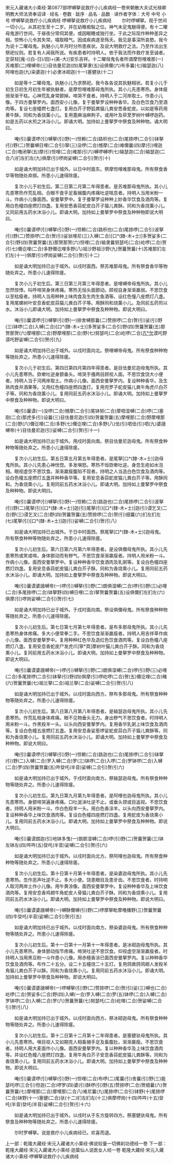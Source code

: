 宋元入藏诸大小乘经·第0877部啰嚩拏说救疗小儿疾病经一卷宋朝散大夫试光禄卿明教大师法贤奉诏译
· 经名 · 卷数 · 跋序
· 品名 · 品数 · 译作者字体：大号 中号 小号
啰嚩拏说救疗小儿疾病经
啰嚩拏说救疗小儿疾病经
　　尔时啰嚩拏。观于世间一切小儿。从其初生至十二岁。并在幼稚痴騃之位。神气未足鬼魅得便。有十二曜母鬼游行世间。于昼夜分常伺其便。或因眠睡或独行坐。于此之际现作种种差异之相。惊怖小儿令其失常。噏取精气。因成疾病遂至殇夭。我见是事深所哀愍。我今为说十二曜母鬼。执魅小儿年月时分所患疾状。及说大明救疗之法。乃至作法出生祭祀仪则。若复有人闻我所说。有疾患者时持明人。依于我法而作救疗发至诚者。定获轻[廆-((白-日)/田)+(美-大)]安乐吉祥。十二曜母鬼名者所谓摩怛哩难那(一)苏难那(二)哩嚩帝(三)目佉曼尼迦(四)尾拏隶(五)设俱儞(六)布多曩(七)输瑟迦(八)阿哩也迦(九)染婆迦(十)必隶冰砌迦(十一)塞健驮(十二)

　　如是等十二曜母鬼。执魅小儿为求祭祀。我今各各说其执魅相状。若复小儿于初生日初生月初生年被执魅者。是摩怛哩难那母鬼所执。其小儿先患寒热。身体瘦弱渐渐干枯。心神荒乱身常颤掉。啼哭不食者。持明人于二河岸取土。作患小儿像。于四方曼拏罗内。面西安小儿像。复于曼拏罗设种种香华。及白色饮食乃至酒肉等。复设七座幢燃七盏灯。复用白芥子野狐粪猫儿粪安悉香蛇皮。以如是等药用黄牛酥。同和为香烧薰小儿。复用蓖麻油麻荆子。或用叶及荜茇罗树叶嚩啰迦药。如是五药以水煎之沐浴小儿。即诵大明。加持如上曼拏罗中祭食及种种物。诵大明曰。

　　唵(引)曩谟啰(引)嚩拏(引)野(一)怛赖(二合)路枳也(二合)尾捺啰(二合引)钵拏(引)野(二)贺曩嚩日哩(二合引)拏(三)没啰(二合)憾摩(二合)难儞曩(四)摩(引)哩迦(二合)噜闭拏(五)摩(引)怛哩(二合)难那(引六)嚩啰嚩啰(七)输瑟迦(二合)输瑟迦(二合八)扪左扪左(九)俱摩(引)啰岗娑嚩(二合引)贺(引十)

　　如是诵大明加持已出于城外。以日中时面东。祭摩怛哩难那母鬼。所有祭食香华等物随处弃掷。所患小儿速得除瘥。

　　复次小儿于初生后。第二日第二月第二年得患者。是苏难那母鬼所执。其小儿先患寒热作荒乱相。合眼不食手足畜搦腹内疼痛吐逆喘息者。持明人当用米粉一斗。作病小儿像面西。安曼拏罗中。复于曼拏罗设种种上妙香华饮食及酒肉等。复用白色幢四座燃灯四盏。复用安悉香蒜蛇皮白芥子猫儿粪酥。同和为香烧薰小儿。又同前用五药水沐浴小儿。即诵大明。加持如上曼拏罗中祭食及种种物即说大明曰。

　　唵(引)曩谟啰(引)嚩拏(引)野(一)怛赖(二合)路枳也(二合)尾捺啰(二合引)波拏(引)野(二)赞捺啰(二合)贺(引)娑驮哩尼(三)入嚩(二合)[口*(隸-木+士)]多贺娑多(二合引)野(四)贺曩贺曩(五)那贺那贺(六)怛哩(二合)输隶曩努瑟吒(二合)屹啰(二合)贺(引七)儞讫哩(二合)多野儞讫哩多野(八)祖沙野祖沙野(九)贺曩贺曩(十)苏难那扪左扪左(十一)俱摩(引)啰岗娑嚩(二合引)贺(引十二)

　　如是诵大明加持已出于城外。以戍时面西。祭苏难那母鬼。所有祭食香华等物随处弃之。所患小儿速得除瘥。

　　复次小儿于初生后。第三日第三月第三年得患者。是哩嚩帝母鬼所执。其小儿忽然惊悸。叫呼啼哭身体疼痛。寒热无恒头面颤动。顾视自身渐渐羸弱。不思饮食以至枯瘦者。持明人当用种种上味肉食及生肉生鱼酒等。设红色憧八座燃灯八盏。复用尾螺树叶安息香蛇皮蒜猫儿粪白芥子等。用酥同和烧薰小儿。及同前五药煎以水。沐浴小儿即诵大明。加持如上曼拏罗中祭食及种种物。即说大明曰。

　　唵(引)曩谟啰(引)嚩拏(引)野(一)捺舍嚩那曩(二)赞捺啰(二合)贺(引)娑(引)野(三)钵啰(二合)入嚩(二合)[口*(隸-木+士)]多贺娑多(二合引)野(四)贺曩贺曩(五)那贺那贺(六)摩哩那(二合)野摩哩那(二合)野(七)努瑟吒(二合)屹啰(二合)[亢*欠](八)谟吒野谟吒野娑嚩(二合引)贺(引九)

　　如是诵大明加持已出于城外。以戍时面向北。祭哩嚩帝母鬼。所有祭食种种物等随处弃之。所患小儿速得除瘥。

　　复次小儿于初生后。第四日第四月第四年得患者。是目佉曼尼迦母鬼所执。其小儿先患寒热。欬嗽吐逆身颤垂头。啼哭手搔两目顾视人面。不思饮食饶大小便者。持明人当于河两岸取土。作病小儿像。面西安曼拏罗内。复设种种香华。及生熟肉食并酒果等。又用红色幢四座燃四盏灯。复用兜罗子蛇皮猫儿粪牛角虎爪白芥子等。同和为香烧薰小儿。复用同前五药水沐浴小儿。即诵大明。加持如上曼拏罗中祭食及种种物。即说大明曰。

　　唵(引)曩谟(一)没啰(二合)憾摩(二合引)尾钵努(二合)摩呬湿嚩(二合)啰(二)塞刚(二合)那虎多(引)设曩(三)目佉曼尼迦(引四)贺曩贺曩(五)摩哩那(二合)野摩哩那(二合)野(六)儞讫哩(二合)多野(七)儞讫哩(二合)多野(八)佉(引)呬佉(引)呬(九)婆誐嚩帝(十)目佉曼尼迦(引)娑嚩(二合引)贺(引十一)

　　如是诵大明加持已出于城外。用戍时面向南。祭目佉曼尼迦母鬼。所有祭食种种物等随处弃之。所患小儿速得除瘥。

　　复次小儿初生后。第五日第五月第五年得患者。是尾拏[口*(隸-木+士)]迦母鬼所执。其小儿先患心神恍惚。多发嗔怒。寒热不恒欬嗽吐逆。身忽生疮如水泡相。眼视虚空不思饮食。渐渐羸瘦腹陷不现者。持明之人当造白色饮食及酒肉等。设白色幢五座燃灯五盏并种种香华等。复用安息香蒜蛇皮猫儿粪白芥子等。用酥同和。为香烧熏小儿。复用同前五药水沐浴小儿。即诵大明。加持如上曼拏罗中祭食及种种物。即说大明曰。

　　唵(引)曩谟啰(引)嚩拏(引)野(一)怛赖(二合)路迦也(二合)尾捺啰(二合引)波拏(引)野(二)尾拏(引)[口*(隸-木+士)]迦(引)尾拏(引)[口*(隸-木+士)]迦(引)谟乞叉(二合)野(三)谟乞叉(二合)野(四)贺曩贺曩(五)赞捺啰(二合)贺(引)细曩(六)扪左扪左(七)尾拏(引)[口*(隸-木+士)]迦(引)娑嚩(二合引)贺(引八)

　　如是诵大明加持已出城外。于日中时面西。祭尾拏[口*(隸-木+士)]迦母鬼。所有祭食种种等物随处弃之。所患小儿速得除瘥。

　　复次小儿初生后。第六日第六月第六年得患者。是设俱儞母鬼所执。其小儿先患寒热或笑或啼。身体颤动而有秽气。不思饮食渐渐羸瘦者。持明人用米粉一斗。作病小儿像。面西安曼拏罗中。复设种种香华饮食酒肉及乳粥等。复设白色幢四座燃灯四盏。复用安息香蒜蛇皮猫儿粪白芥子酥。同和为香烧熏小儿。复用同前五药水沐浴小儿。即诵大明。加持如上曼拏罗中祭食及种种物。即说大明曰。

　　唵(引)曩谟婆誐嚩帝(一)啰(引)嚩拏(引)野(二)朗俱湿嚩(二合)啰(引)野(三)必哩(二合)多尾捺啰(二合)钵拏野(四)嚩日哩(二合)拏贺曩贺曩(五)设俱儞扪左扪左(六)俱摩(引)啰岗娑嚩(二合引)贺(引七)

　　如是诵大明加持已出于城外。于戍时面向南。祭设俱儞母鬼。所有祭食种种物等随处弃之。所患小儿速得除瘥。

　　复次小儿初生后。第七日第七月第七年得患者。是布多那母鬼所执。其小儿先患寒热身体疼痛。多大小便常拳二手。不思饮食渐渐羸瘦者。持明人用吉祥草作病小儿像。面西安曼拏罗中。复用种种红色华及造红色饮食酒肉等。复设白色幢八座燃灯八盏。复用安息香蛇皮尸发虎爪[寧*頁]摩树叶猫儿粪白芥子酥。同和为香烧熏小儿。复同前用五药水沐浴小儿。即诵大明。加持如上曼拏罗中祭食及种种物。即说大明曰。

　　唵(引)曩谟婆誐嚩帝(一)啰(引)嚩拏(引)野(二)朗俱湿嚩(二合)啰(引)野(三)必哩(二合)多尾捺啰(二合引)钵拏(引)野(四)俱摩(引)啰屹啰(二合)贺(五)儞讫哩(二合)睹(六)贺曩贺曩(七)祖兰拏(二合)祖兰拏(二合)娑嚩(二合引)贺(引八)

　　如是诵大明加持已出于城外。以戍时面向西方。祭布多那母鬼。所有祭食种种物等随处弃之。所患小儿速得除瘥。

　　复次小儿初生后。第八日第八月第八年得患者。是输瑟迦母鬼所执。其小儿先患寒热。作荒乱相身体疼痛。眼不见物垂头无力。身出秽气不思饮食者。时持明人用米粉一斗。作黑羖羊一头。以头向西安曼拏罗内。复用香华乳粥上味饮食及酒肉等。复设白色幢五座燃灯五盏。复用安息香娑惹啰娑蛇皮蒜白芥子猫儿粪酥等。同和为香烧熏小儿。复用同前五药水沐浴小儿。即诵大明。加持如上曼拏罗中祭食及种种物。即说大明曰。

　　唵(引)曩谟啰(引)嚩拏(引)野(一)怛赖(二合)路迦也(二合)尾捺啰(二合引)钵拏(引)野(二)入嚩(二合)罗入嚩(二合)罗(三)钵啰(二合)入啰(二合)罗钵啰(二合)入嚩(二合)罗(四)贺曩贺曩(五)吽癹吒(半音)娑嚩(二合引)贺(引六)

　　如是诵大明加持已出于城外。于戍时面向南方。祭输瑟迦母鬼。所有祭食种种物等随处弃之。所患小儿速得除瘥。

　　复次小儿初生后。第九日第九月第九年得患者。是阿哩也迦母鬼所执。其小儿先患寒热。身颤啼哭遍身疼痛。口吐涎沫吐逆不止。或垂头颈或目返视。不思饮食者。持明人用米粉一斗。作白色羖羊一头。用白色香涂羊。以头向西安曼拏罗内。复设种种香华上味饮食酒肉等。复设白色幢四座燃灯四盏。复用蛇皮为香烧熏小儿。复用同前五药水沐浴小儿。即诵大明。加持如上曼拏罗中祭食及种种物。即说大明曰。

　　唵(引)曩谟朗迦(引)地钵多曳(一)朗罽湿嚩(二合)啰(引)野(二)贺曩贺曩(三)钵左钵左(四)吽吽(五)癹吒(半音)娑嚩(二合引)贺(引六)

　　如是诵大明加持已出于城外。以戍时面向北方。祭阿哩也迦母鬼。所有祭食种种物等随处弃之。所患小儿速得除瘥。

　　复次小儿初生后。第十日第十月第十年得患者。是染婆迦母鬼所执。其小儿先患寒热。忽作恶声吐逆不止。多大小便。饶患眼目及患牙齿。不思饮食者。时持明人取河两岸土作小儿像。用牛黄涂像。面西安曼拏罗中。复设种种香华及上味饮食酒肉等。复用安息香鸡翅牛角蛇皮人骨猫儿粪白芥子酥。同和为香烧熏小儿。复用同前五药水沐浴小儿。即诵大明。加持如上曼拏罗中祭食及种种物。即说大明曰。

　　唵(引)曩谟婆誐嚩帝(一)嚩酥儞嚩(引)野(二)啰摩拏毗摩噜播野(三)贺曩贺曩(四)牛癹吒(半音)娑嚩(二合引)贺(引五)

　　如是诵大明加持已出于城外。以戍时面向南方。祭染婆迦母鬼。所有祭食种种物等随处弃之。所患小儿速得除瘥。

　　复次小儿初生后。第十一日第十一月第十一年得患者。是冰砌迦母鬼所执。其小儿先患寒热。身体颤动指节疼痛。啼哭吐逆不思饮食。仰视虚空渐渐羸瘦者。时持明人当用黑豆粉一斗作患小儿像。用赤檀香涂已面西安曼拏罗内。复以种种香华饮食及酒肉等。布作二十五分。设二十五幢烧二十五灯。复用鸽粪鸽鸰翅人发羖羊角猫儿粪白芥子以酥。同和为香烧熏小儿。复用同前五药水沐浴小儿。即诵大明。加持如上曼拏罗中祭食及种种物。即说大明曰。

　　唵(引)曩谟婆誐嚩帝(一)啰嚩拏(引)野(二)赞捺啰(二合)贺(引)娑(三)嚩也(二合)屹啰(二合)贺娑多(二合)野(四)入嚩(一合)罗入嚩(二合)罗(五)钵啰(二合)入嚩(二合)罗钵啰(二合)入嚩(二合)罗(六)贺曩贺曩(七)努瑟吒(二合)屹哩(二合)贺娑嚩(二合引)贺(引八)

　　如是诵大明加持已出于城外。以戍时面向西方。祭冰砌迦母鬼。所有祭食种种物等随处弃之。所患小儿速得除瘥。

　　复次小儿初生后。第十二日第十二月第十二年得患者。是塞健驮母鬼所执。其小儿先患寒热。嗔目视人又如期克人相畜搦手足及畜腹肚。渐渐羸瘦。不思饮食者。持明人用大麦面作小儿像。面西安曼拏罗内。复以种种香华及上味饮食酒肉等。并设红色幢八座燃灯四盏。复用牛角白芥子安息香蒜蛇皮猫儿粪酥等。同和为香烧熏小儿。复用同前五药水沐浴小儿。即诵大明。加持如上曼拏罗中祭食及种种物。即说大明曰。

　　唵(引)曩谟啰(引)嚩拏(引)野(一)怛哩(二合)布啰(二)尾曩(引)舍曩(引)野(三)能瑟吒啰(三合引)怛迦(二合)啰罗(四)婆(引)酥啰(引)野(五)赞捺啰(二合)贺细曩(六)贺曩贺曩(七)摩哩那(二合)摩哩那(二合八)难尼曩(九)尾捺啰(二合引)钵野(十)尾捺啰(二合)钵野(十一)塞健(二合)驮(十二)扪左扪左(十三)俱摩啰岗(十四)吽吽(十五)癹吒(半音)癹吒(半音)娑嚩(二合引)贺(引十六)

　　如是诵大明加持已出于城外。以戌时从于东方旋转四方。祭塞健驮母鬼。所有祭食及种种物等随处弃之。所患小儿速得除瘥。

　　尔时罗嚩拏。说是救疗小儿疾病经已。欢喜而退。

上一部：乾隆大藏经·宋元入藏诸大小乘经·佛说较量一切佛刹功德经一卷
下一部：乾隆大藏经·宋元入藏诸大小乘经·迦葉仙人说医女人经一卷
乾隆大藏经·宋元入藏诸大小乘经·啰嚩拏说救疗小儿疾病经